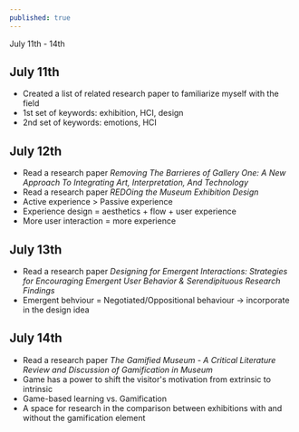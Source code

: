 ```yaml
---
published: true
---
```

July 11th - 14th

## July 11th
- Created a list of related research paper to familiarize myself with the field
- 1st set of keywords: exhibition, HCI, design
- 2nd set of keywords: emotions, HCI

## July 12th
- Read a research paper _Removing The Barrieres of Gallery One: A New Approach To Integrating Art, Interpretation, And Technology_
- Read a research paper _REDOing the Museum Exhibition Design_
- Active experience > Passive experience
- Experience design = aesthetics + flow + user experience
- More user interaction = more experience

## July 13th
- Read a research paper _Designing for Emergent Interactions: Strategies for Encouraging Emergent User Behavior & Serendipituous Research Findings_
- Emergent behviour = Negotiated/Oppositional behaviour → incorporate in the design idea

## July 14th
- Read a research paper _The Gamified Museum - A Critical Literature Review and Discussion of Gamification in Museum_
- Game has a power to shift the visitor's motivation from extrinsic to intrinsic
- Game-based learning vs. Gamification
- A space for research in the comparison between exhibitions with and without the gamification element 